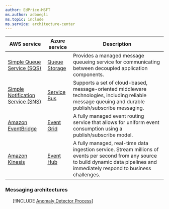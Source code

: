 ```yaml
---
author: EdPrice-MSFT
ms.author: adboegli
ms.topic: include
ms.service: architecture-center
---
```


| AWS service | Azure service | Description |
|-------------|---------------|-------------|
| [Simple Queue Service (SQS)](https://aws.amazon.com/sqs) | [Queue Storage](https://azure.microsoft.com/services/storage/queues) | Provides a managed message queueing service for communicating between decoupled application components. |
| [Simple Notification Service (SNS)](https://aws.amazon.com/sns) | [Service Bus](https://azure.microsoft.com/services/service-bus) | Supports a set of cloud-based, message-oriented middleware technologies, including reliable message queuing and durable publish/subscribe messaging. |
| [Amazon EventBridge](https://aws.amazon.com/eventbridge) | [Event Grid](https://azure.microsoft.com/services/event-grid) | A fully managed event routing service that allows for uniform event consumption using a publish/subscribe model. |
| [Amazon Kinesis](https://aws.amazon.com/kinesis/e) | [Event Hub](https://azure.microsoft.com/en-us/services/event-hubs) | A fully managed, real-time data ingestion service. Stream millions of events per second from any source to build dynamic data pipelines and immediately respond to business challenges. |

### Messaging architectures

<ul class="grid">

[!INCLUDE [Anomaly Detector Process](../../includes/cards/anomaly-detector-process.md)]

</ul>

